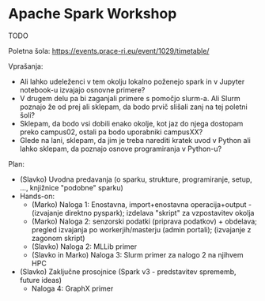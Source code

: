 # Apache Spark Workshop

TODO

Poletna šola: https://events.prace-ri.eu/event/1029/timetable/

Vprašanja:

* Ali lahko udeleženci v tem okolju lokalno poženejo spark in v Jupyter notebook-u izvajajo osnovne primere?
* V drugem delu pa bi zaganjali primere s pomočjo slurm-a. Ali Slurm poznajo že od prej ali sklepam, da bodo prvič slišali zanj na tej poletni šoli?
* Sklepam, da bodo vsi dobili enako okolje, kot jaz do njega dostopam preko campus02, ostali pa bodo uporabniki campusXX?
* Glede na lani, sklepam, da jim je treba narediti kratek uvod v Python ali lahko sklepam, da poznajo osnove programiranja v Python-u?

Plan:

* (Slavko) Uvodna predavanja (o sparku, strukture, programiranje, setup, ..., knjižnice "podobne" sparku)
* Hands-on:
	* (Marko) Naloga 1: Enostavna, import+enostavna operacija+output - (izvajanje direktno pyspark); izdelava "skript" za vzpostavitev okolja 
	* (Marko) Naloga 2: senzorski podatki (priprava podatkov) + obdelava; pregled izvajanja po workerjih/masterju (admin portali); (izvajanje z zagonom skript)
	* (Slavko) Naloga 2: MLLib primer
	* (Slavko in Marko) Naloga 3: Slurm primer za nalogo 2 na njihvem HPC
* (Slavko) Zaključne prosojnice (Spark v3 - predstavitev sprememb, future ideas)
	* Naloga 4: GraphX primer